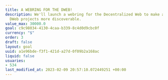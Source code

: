 ```yaml
---
title: A WEBRING FOR THE DWEB!
description: We'll launch a webring for the Decentralized Web to make allied web and
  DWeb projects more discoverable.
value_max: 30000.0
goal: c9c98034-4130-4caa-b339-8c4d0d9cbc0f
currency: "$"
order: 3
draft: false
layout: goal
uuid: a1e96bde-f3f1-421d-a27d-0f09b2a168ac
liquid: false
usuaries:
- 534
last_modified_at: 2023-02-09 20:57:10.072449251 +00:00
---
```


